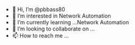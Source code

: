 - 👋 Hi, I’m @pbbass80
- 👀 I’m interested in Network Automation
- 🌱 I’m currently learning ...Network Automation
- 💞️ I’m looking to collaborate on ...
- 📫 How to reach me ...

<!---
pbbass80/pbbass80 is a ✨ special ✨ repository because its `README.md` (this file) appears on your GitHub profile.
You can click the Preview link to take a look at your changes.
--->
